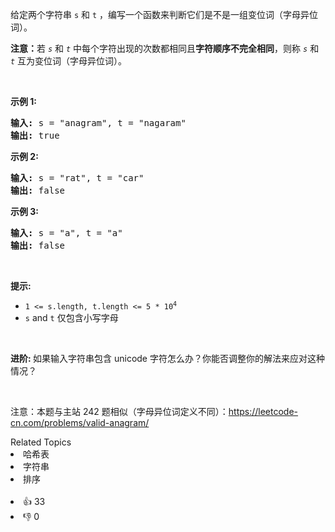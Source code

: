 <p>给定两个字符串 <code>s</code> 和 <code>t</code> ，编写一个函数来判断它们是不是一组变位词（字母异位词）。</p>

<p><strong>注意：</strong>若&nbsp;<code><em>s</em></code> 和 <code><em>t</em></code><em>&nbsp;</em>中每个字符出现的次数都相同且<strong>字符顺序不完全相同</strong>，则称&nbsp;<code><em>s</em></code> 和 <code><em>t</em></code><em>&nbsp;</em>互为变位词（字母异位词）。</p>

<p>&nbsp;</p>

<p><strong>示例&nbsp;1:</strong></p>

<pre>
<strong>输入:</strong> s = "anagram", t = "nagaram"
<strong>输出:</strong> true
</pre>

<p><strong>示例 2:</strong></p>

<pre>
<strong>输入:</strong> s = "rat", t = "car"
<strong>输出: </strong>false</pre>

<p><strong>示例 3:</strong></p>

<pre>
<strong>输入:</strong> s = "a", t = "a"
<strong>输出: </strong>false</pre>

<p>&nbsp;</p>

<p><strong>提示:</strong></p>

<ul> 
 <li><code>1 &lt;= s.length, t.length &lt;= 5 * 10<sup>4</sup></code></li> 
 <li><code>s</code>&nbsp;and&nbsp;<code>t</code>&nbsp;仅包含小写字母</li> 
</ul>

<p>&nbsp;</p>

<p><strong>进阶:&nbsp;</strong>如果输入字符串包含 unicode 字符怎么办？你能否调整你的解法来应对这种情况？</p>

<p>&nbsp;</p>

<p>
 <meta charset="UTF-8" />注意：本题与主站 242&nbsp;题相似（字母异位词定义不同）：<a href="https://leetcode-cn.com/problems/valid-anagram/">https://leetcode-cn.com/problems/valid-anagram/</a></p>

<div><div>Related Topics</div><div><li>哈希表</li><li>字符串</li><li>排序</li></div></div><br><div><li>👍 33</li><li>👎 0</li></div>